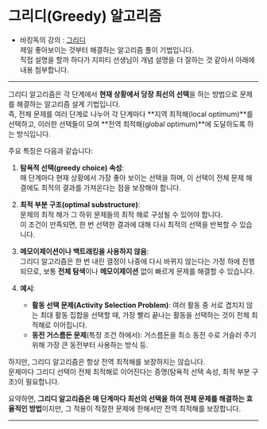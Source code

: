 # 그리디(Greedy) 알고리즘
- 바킹독의 강의 : [그리디](https://youtu.be/De0Qg-2O80c?si=NOn1AxzLID2hvpVt)<br>
제일 좋아보이는 것부터 해결하는 알고리즘 풀이 기법입니다.<br>
직접 설명을 할까 하다가 지피티 선생님이 개념 설명을 더 잘하는 것 같아서 아래에 내용 첨부합니다.

---
그리디 알고리즘은 각 단계에서 **현재 상황에서 당장 최선의 선택**을 하는 방법으로 문제를 해결하는 알고리즘 설계 기법입니다.  
즉, 전체 문제를 여러 단계로 나누어 각 단계마다 **지역 최적해(local optimum)**를 선택하고, 이러한 선택들이 모여 **전역 최적해(global optimum)**에 도달하도록 하는 방식입니다.

주요 특징은 다음과 같습니다:

1. **탐욕적 선택(greedy choice) 속성**:  
   매 단계마다 현재 상황에서 가장 좋아 보이는 선택을 하며, 이 선택이 전체 문제 해결에도 최적의 결과를 가져온다는 점을 보장해야 합니다.

2. **최적 부분 구조(optimal substructure)**:  
   문제의 최적 해가 그 하위 문제들의 최적 해로 구성될 수 있어야 합니다.  
   이 조건이 만족되면, 한 번 선택한 결과에 대해 다시 최적의 선택을 반복할 수 있습니다.

3. **메모이제이션이나 백트래킹을 사용하지 않음**:  
   그리디 알고리즘은 한 번 내린 결정이 나중에 다시 바뀌지 않는다는 가정 하에 진행되므로, 보통 **전체 탐색**이나 **메모이제이션** 없이 빠르게 문제를 해결할 수 있습니다.

4. **예시**:  
   - **활동 선택 문제(Activity Selection Problem)**: 여러 활동 중 서로 겹치지 않는 최대 활동 집합을 선택할 때, 가장 빨리 끝나는 활동을 선택하는 것이 전체 최적해로 이어집니다.
   - **동전 거스름돈 문제**(특정 조건 하에서): 거스름돈을 최소 동전 수로 거슬러 주기 위해 가장 큰 동전부터 사용하는 방식 등.

하지만, 그리디 알고리즘은 항상 전역 최적해를 보장하지는 않습니다.  
문제마다 그리디 선택이 전체 최적해로 이어진다는 증명(탐욕적 선택 속성, 최적 부분 구조)이 필요합니다.

요약하면, **그리디 알고리즘은 매 단계마다 최선의 선택을 하여 전체 문제를 해결하는 효율적인 방법**이지만, 그 적용이 적절한 문제에 한해서만 전역 최적해를 보장합니다.

---

